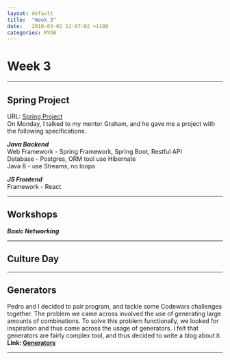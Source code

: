 ```yaml
---
layout: default
title:  "Week 3"
date:   2018-03-02 11:07:02 +1100
categories: MYOB
---
```


# [](#header-1)Week 3

* * *


## [](#header-2) Spring Project
URL: [Spring Project](https://github.com/AkiraJ48/Dog-Rescue-Project-Backend)   
On Monday, I talked to my mentor Graham, and he gave me a project with the following specifications.

***Java Backend***   
Web Framework - Spring Framework, Spring Boot, Restful API   
Database - Postgres, ORM tool use Hibernate  
Java 8 - use Streams, no loops   

***JS Frontend***   
Framework - React  

* * *

## [](#header-2) Workshops
***Basic Networking***

* * *

## [](#header-2) Culture Day

* * *

## [](#header-2) Generators
Pedro and I decided to pair program, and tackle some Codewars challenges together.
The problem we came across involved the use of generating large amounts of combinations.
To solve this problem functionally, we looked for inspiration and thus came across the
usage of generators. I felt that generators are fairly complex tool, and thus decided to
write a blog about it.    
<strong>Link: [Generators](https://akiraj48.github.io/functional/2018/03/09/generators.html)</strong>



* * *
